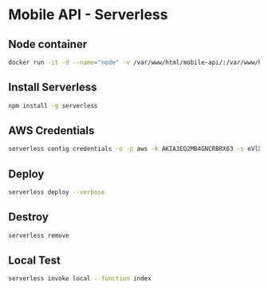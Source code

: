 # Mobile API - Serverless

## Node container
```bash
docker run -it -d --name="node" -v /var/www/html/mobile-api/:/var/www/html/mobile-api/ node:16.17
```

## Install Serverless
```bash
npm install -g serverless
```

## AWS Credentials
```bash
serverless config credentials -o -p aws -k AKIA3EQ2MB4GNCRBRX63 -s eVlXbLT6r7ASEgdzbpBR3fPXqD/QPMDv5XPahL+V
```

## Deploy
```bash
serverless deploy --verbose
```

## Destroy
```bash
serverless remove
```

## Local Test
```bash
serverless invoke local --function index
```